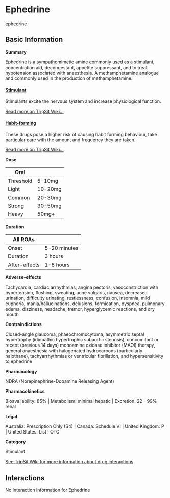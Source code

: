 # Ephedrine

ephedrine

## Basic Information

**Summary**

Ephedrine is a sympathomimetic amine commonly used as a stimulant, concentration aid, decongestant, appetite suppressant, and to treat hypotension associated with anaesthesia. A methamphetamine analogue and commonly used in the production of methamphetamine.

#### [Stimulant](/category/stimulant)

Stimulants excite the nervous system and increase physiological function.

[Read more on TripSit Wiki...](#{category.wiki})

#### [Habit-forming](/category/habit-forming)

These drugs pose a higher risk of causing habit forming behaviour, take particular care with the amount and frequency they are taken.

[Read more on TripSit Wiki...](#{category.wiki})

**Dose**

| Oral      |         |
| --------- | ------- |
| Threshold | 5-10mg  |
| Light     | 10-20mg |
| Common    | 20-30mg |
| Strong    | 30-50mg |
| Heavy     | 50mg+   |

**Duration**

| All ROAs      |              |
| ------------- | ------------ |
| Onset         | 5-20 minutes |
| Duration      | 3 hours      |
| After-effects | 1-8 hours    |

**Adverse-effects**

Tachycardia, cardiac arrhythmias, angina pectoris, vasoconstriction with hypertension, flushing, sweating, acne vulgaris, nausea, decreased urination, difficulty urinating, restlessness, confusion, insomnia, mild euphoria, mania/hallucinations, delusions, formication, dyspnea, pulmonary edema, dizziness, headache, tremor, hyperglycemic reactions, and dry mouth

**Contraindictions**

Closed-angle glaucoma, phaeochromocytoma, asymmetric septal hypertrophy (idiopathic hypertrophic subaortic stenosis), concomitant or recent (previous 14 days) monoamine oxidase inhibitor (MAOI) therapy, general anaesthesia with halogenated hydrocarbons (particularly halothane), tachyarrhythmias or ventricular fibrillation, and hypersensitivity to ephedrine

**Pharmacology**

NDRA (Norepinephrine-Dopamine Releasing Agent)

**Pharmacokinetics**

Bioavailability: 85% | Metabolism: minimal hepatic | Excretion: 22 - 99% renal

**Legal**

Australia: Prescription Only (S4) | Canada: Schedule VI | United Kingdom: P | United States: List I OTC

**Category**

Stimulant

[See TripSit Wiki for more information about drug interactions](http://combo.tripsit.me/)

## Interactions

No interaction information for Ephedrine